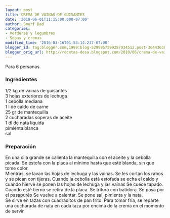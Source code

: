 ```yaml
---
layout: post
title: CREMA DE VAINAS DE GUISANTES
date: '2010-06-01T11:15:00.000-07:00'
author: Smurf Dad
categories:
- Verduras y legumbres
- Sopas y cremas
modified_time: '2016-03-16T01:53:14.237-07:00'
blogger_id: tag:blogger.com,1999:blog-5299957599287034512.post-3644363089450786450
blogger_orig_url: http://recetas-desa.blogspot.com/2010/06/crema-de-vainas-de-guisantes.html
---
```


Para 6 personas.<br /><h3>Ingredientes</h3>1/2 kg de vainas de guisantes<br />3 hojas exteriores de lechuga<br />1 cebolla mediana<br />1 l de caldo de carne<br />25 gr de mantequilla<br />2 cucharadas soperas de aceite<br />1 dl de nata líquida<br />pimienta blanca<br />sal<br /><h3>Preparación</h3>En una olla grande se calienta la mantequilla con el aceite y la cebolla picada. Se estofa con la placa al mínimo hasta que esté blanda, sin que tome color.<br />Mientras, se lavan las hojas de lechuga y las vainas. Se les cortan los rabos y se pican con tijeras. Cuando la cebolla está estofada se echa el caldo y cuando hierve se ponen las hojas de lechuga y las vainas Se cuece tapado.<br />Cuando esté tierno se retira de la placa. Se tritura con batidora. Se pasa por el pasapurés Se vuelve a calentar. Se pone sal, pimienta y la nata.<br />Se sirve en tazas con cuadraditos de pan frito. Para tomar fría, se reparte una cucharada de nata en cada taza por encima de la crema en el momento de servir.